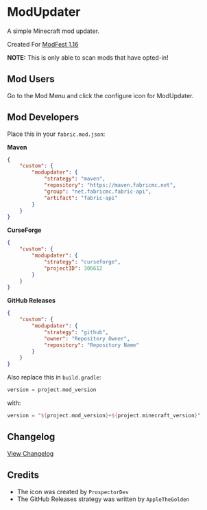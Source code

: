 # ModUpdater
A simple Minecraft mod updater.

Created For [ModFest 1.16](https://modfest.net/1.16)

**NOTE:** This is only able to scan mods that have opted-in!

## Mod Users
Go to the Mod Menu and click the configure icon for ModUpdater.

## Mod Developers
Place this in your ``fabric.mod.json``:

**Maven**
```json
{
    "custom": {
        "modupdater": {
            "strategy": "maven",
            "repository": "https://maven.fabricmc.net",
            "group": "net.fabricmc.fabric-api",
            "artifact": "fabric-api"
        }
    }
}
```

**CurseForge**
```json
{
    "custom": {
        "modupdater": {
            "strategy": "curseforge",
            "projectID": 306612
        }
    }
}
```

**GitHub Releases**
```json
{
    "custom": {
        "modupdater": {
            "strategy": "github",
            "owner": "Repository Owner",
            "repository": "Repository Name"
        }
    }
}
```

Also replace this in ````build.gradle````:
```gradle
version = project.mod_version
```
with:
```gradle
version = "${project.mod_version}+${project.minecraft_version}"
```

## Changelog
[View Changelog](CHANGELOG.md)

## Credits
- The icon was created by ``ProspectorDev``
- The GitHub Releases strategy was written by ``AppleTheGolden``